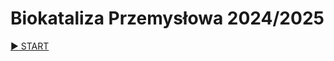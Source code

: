 # Biokataliza Przemysłowa 2024/2025


[:arrow_forward: START](http://mybinder.org/v2/gh/sbednarz/BiokatalizaPrzemyslowa2024-2025/main)

